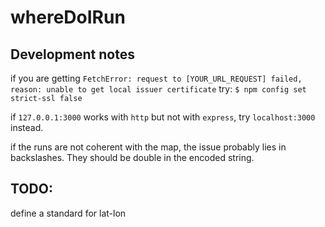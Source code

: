 # whereDoIRun

## Development notes

if you are getting ```FetchError: request to [YOUR_URL_REQUEST] failed, reason: unable to get local issuer certificate``` try:
```$ npm config set strict-ssl false```

if ```127.0.0.1:3000``` works with ```http``` but not with ```express```, try ```localhost:3000``` instead.

if the runs are not coherent with the map, the issue probably lies in backslashes. They should be double in the encoded string.

## TODO:

define a standard for lat-lon